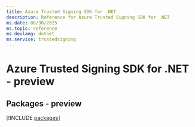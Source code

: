 ```yaml
---
title: Azure Trusted Signing SDK for .NET
description: Reference for Azure Trusted Signing SDK for .NET
ms.date: 06/30/2025
ms.topic: reference
ms.devlang: dotnet
ms.service: trustedsigning
---
```

# Azure Trusted Signing SDK for .NET - preview
## Packages - preview
[!INCLUDE [packages](trusted-signing-index.md)]